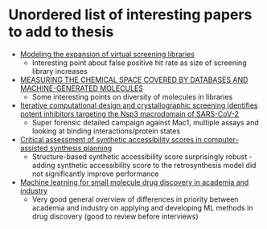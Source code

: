 # Unordered list of interesting papers to add to thesis

- [Modeling the expansion of virtual screening libraries](https://chemrxiv.org/engage/chemrxiv/article-details/62ea77de00ed9c921a2053e3)
  - Interesting point about false positive hit rate as size of screening library increases
- [MEASURING THE CHEMICAL SPACE COVERED BY DATABASES AND MACHINE-GENERATED MOLECULES](https://openreview.net/pdf?id=Yo06F8kfMa1)
  - Some interesting points on diversity of molecules in libraries
- [Iterative computational design and crystallographic screening identifies potent inhibitors targeting the Nsp3 macrodomain of SARS-CoV-2](https://www.pnas.org/doi/10.1073/pnas.2212931120)
  - Super forensic detailed campaign against Mac1, multiple assays and looking at binding interactions/protein states
- [Critical assessment of synthetic accessibility scores in computer-assisted synthesis planning](https://jcheminf.biomedcentral.com/articles/10.1186/s13321-023-00678-z)
  - Structure-based synthetic accessibility score surprisingly robust - adding synthetic accessibility score to the retrosynthesis model did not significantly improve performance
- [Machine learning for small molecule drug discovery in academia and industry](https://www.sciencedirect.com/science/article/pii/S2667318522000265)
  - Very good general overview of differences in priority between academia and industry on applying and developing ML methods in drug discovery (good to review before interviews)
